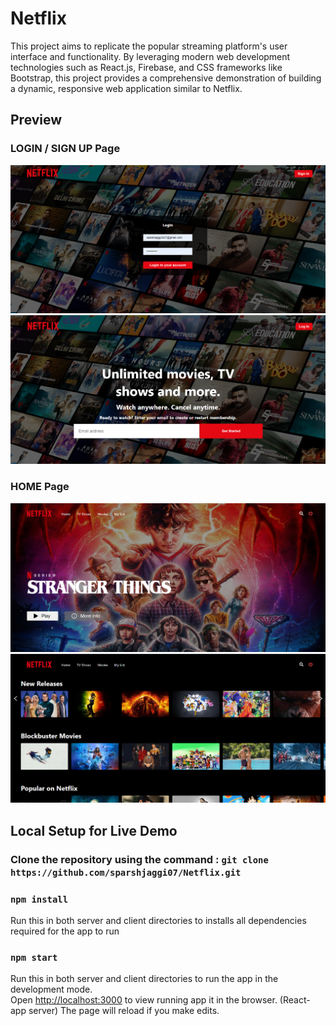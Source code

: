 # Netflix 
This project aims to replicate the popular streaming platform's user interface and functionality. By leveraging modern web development technologies such as React.js, Firebase, and CSS frameworks like Bootstrap, this project provides a comprehensive demonstration of building a dynamic, responsive web application similar to Netflix.
## Preview 
### LOGIN / SIGN UP Page
![Join](/login.png)
![Join](/login2.png)
### HOME Page
![Join](/home.png)
![Join](/home2.png)

## Local Setup for Live Demo
###  Clone the repository using the command : `git clone https://github.com/sparshjaggi07/Netflix.git` <br/>

### `npm install`
Run this in both server and client directories to installs all dependencies required for the app to run

### `npm start`
Run this in both server and client directories to run the app in the development mode.<br />
Open [http://localhost:3000](http://localhost:3000) to view running app it in the browser. (React-app server)
The page will reload if you make edits.<br />




